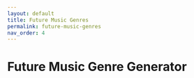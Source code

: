 ```yaml
---
layout: default
title: Future Music Genres
permalink: future-music-genres
nav_order: 4
---
```


# Future Music Genre Generator

